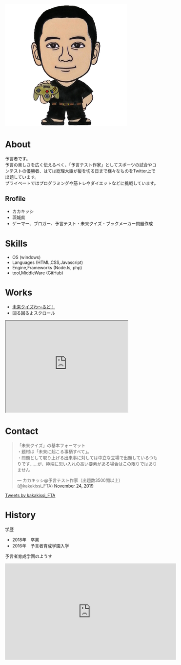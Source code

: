 ![プロフィール写真](blog-profile-icon-2.png)

# About

予言者です。  
予言の楽しさを広く伝えるべく、「予言テスト作家」としてスポーツの試合やコンテストの優勝者、はては総理大臣が髪を切る日まで様々なものをTwitter上で出題しています。  
プライベートではプログラミングや筋トレやダイエットなどに挑戦しています。

## Rrofile
- カカキッシ
- 茨城県
- ゲーマー、ブロガー、予言テスト・未来クイズ・ブックメーカー問題作成

# Skills
- OS (windows)
- Languages (HTML,CSS,Javascript)
- Engine,Frameworks (Node.ls, php)
- tool,MiddleWare (GitHub)

# Works
- [未来クイズわ～るど！](https://futurequiz.world/)
- 回る回るよスクロール
<iframe src="https://www.openprocessing.org/sketch/825158/embed/" width="400" height="300"></iframe>

# Contact

<blockquote class="twitter-tweet"><p lang="ja" dir="ltr">「未来クイズ」の基本フォーマット<br>・題材は「未来に起こる事柄すべて」。<br>・問題として取り上げる出来事に対しては中立な立場で出題しているつもりです……が、極端に思い入れの高い要素がある場合はこの限りではありません</p>&mdash; カカキッシ@予言テスト作家（出題数3500問以上） (@kakakissi_FTA) <a href="https://twitter.com/kakakissi_FTA/status/1198499367331565569?ref_src=twsrc%5Etfw">November 24, 2019</a></blockquote> <script async src="https://platform.twitter.com/widgets.js" charset="utf-8"></script>

<a class="twitter-timeline" data-width="400" data-height="600" data-theme="light" href="https://twitter.com/kakakissi_FTA?ref_src=twsrc%5Etfw">Tweets by kakakissi_FTA</a> <script async src="https://platform.twitter.com/widgets.js" charset="utf-8"></script>

# History
学歴
- 2018年　卒業
- 2016年　予言者育成学園入学

予言者育成学園のようす
<iframe width="560" height="315" src="https://www.youtube.com/embed/aALk-ml9gQI" frameborder="0" allow="accelerometer; autoplay; encrypted-media; gyroscope; picture-in-picture" allowfullscreen></iframe>
